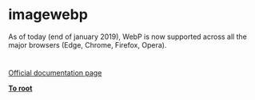# imagewebp




<div class="phpcode"><span class="html">
As of today (end of january 2019), WebP is now supported across all the major browsers (Edge, Chrome, Firefox, Opera).</span>
</div>
  

#

[Official documentation page](https://www.php.net/manual/en/function.imagewebp.php)

**[To root](/README.md)**